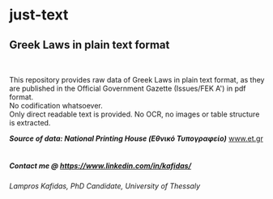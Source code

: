 # just-text
## Greek Laws in plain text format

<br>

This repository provides raw data of Greek Laws in plain text format, as they are published in the Official Government Gazette (Issues/FEK A') in pdf format. <br>
No codification whatsoever.<br>
Only direct readable text is provided. No OCR, no images or table structure is extracted. <br>

<b><i>Source of data: National Printing House (Εθνικό Τυπογραφείο)</i></b> <a href="https://www.et.gr">www.et.gr</a> <br><br>

##### Contact me @ <a href="https://www.linkedin.com/in/kafidas/"> https://www.linkedin.com/in/kafidas/</a>
###### Lampros Kafidas, PhD Candidate, University of Thessaly
